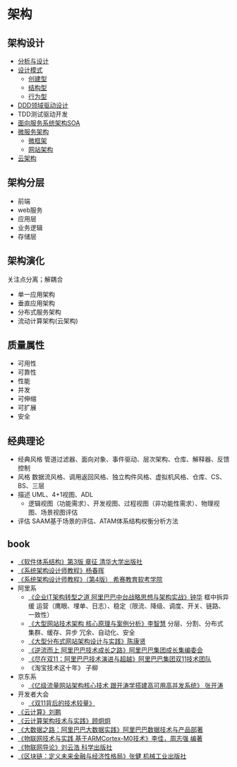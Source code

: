 # 架构

## 架构设计
* [分析与设计](/40-architecture/design/README.md)
* [设计模式](/40-architecture/design/10-design-pattern.md)
  - [创建型](/40-architecture/design/11-design-pattern-create.md)
  - [结构型](/40-architecture/design/12-design-pattern-struct.md)
  - [行为型](/40-architecture/design/13-design-pattern-behaviour.md)
* [DDD领域驱动设计](/40-architecture/design/30-ddd.md)
* TDD测试驱动开发
* [面向服务系统架构SOA](/40-architecture/02-soa.md)
* [微服务架构](/40-architecture/03-ms.md)
  * [微框架](/40-architecture/31-ms-framework.md)
  * [网站架构](/40-architecture/90-misc-architecture.md)
* [云架构](/40-architecture/cloud/README.md)

## 架构分层
* 前端
* web服务
* 应用层
* 业务逻辑
* 存储层

## 架构演化
关注点分离；解耦合
* 单一应用架构
* 垂直应用架构
* 分布式服务架构
* 流动计算架构(云架构)

## 质量属性
* 可用性
* 可靠性
* 性能
* 并发
* 可伸缩
* 可扩展
* 安全

## 经典理论
* 经典风格 管道过滤器、面向对象、事件驱动、层次架构、仓库、解释器、反馈控制
* 风格 数据流风格、调用返回风格、独立构件风格、虚拟机风格、仓库、CS、BS、三层
* 描述 UML、4+1视图、ADL
  * 逻辑视图（功能需求）、开发视图、过程视图（非功能性需求）、物理视图、场景视图评估
* 评估 SAAM基于场景的评估、ATAM体系结构权衡分析方法

## book
* [《软件体系结构》第3版 章征 清华大学出版社](/docs/99-book/notes/40-architecture/软件体系结构.md)
* [《系统架构设计师教程》杨春晖](/99-book/notes/80-project/系统架构设计师教程.md)
* [《系统架构设计师教程》（第4版） 希赛教育软考学院](/99-book/notes/80-project/系统架构设计师教程(第4版).md)
* 阿里系
  * [《企业IT架构转型之道 阿里巴巴中台战略思想与架构实战》钟华](/99-book/notes/40-architecture/企业IT架构转型之道.md) 框中拆异缓 运营（鹰眼、埋单、日志）、稳定（限流、降级、调度、开关、链路、一致性）
  * [《大型网站技术架构 核心原理与案例分析》李智慧](/99-book/notes/40-architecture/大型网站技术架构.md) 分层、分割、分布式 集群、缓存、异步 冗余、自动化、安全
  * [《大型分布式网站架构设计与实践》陈康贤](/99-book/notes/40-architecture/大型分布式网站架构.md)
  * [《逆流而上 阿里巴巴技术成长之路》阿里巴巴集团成长集编委会](/99-book/notes/40-architecture/逆流而上.md)
  * [《尽在双11：阿里巴巴技术演进与超越》阿里巴巴集团双11技术团队](/99-book/notes/40-architecture/尽在双11.md)
  * 《淘宝技术这十年》 子柳
* 京东系
  * [《亿级流量网站架构核心技术 跟开涛学搭建高可用高并发系统》 张开涛](/99-book/notes/40-architecture/亿级流量网站架构核心技术.md)
* 开发者大会
  * [《双11背后的技术较量》](/99-book/notes/40-architecture/双11背后的技术较量.md)
* [《云计算》刘鹏](/99-book/notes/51-cloud/云计算.md)
* [《云计算架构技术与实践》顾炯炯](/99-book/notes/51-cloud/云计算架构.md)
* [《大数据之路：阿里巴巴大数据实践》阿里巴巴数据技术与产品部著](/99-book/notes/51-cloud/大数据之路.md)
* [《物联网技术与实践 基于ARMCortex-M0技术》李佳，周志强 编著](/99-book/notes/51-cloud/物联网技术与实践.md)
* [《物联网导论》刘云浩 科学出版社](/99-book/notes/51-cloud/物联网导论.md)
* [《区块链：定义未来金融与经济性格局》张健 机械工业出版社](/99-book/notes/51-cloud/区块链.md)